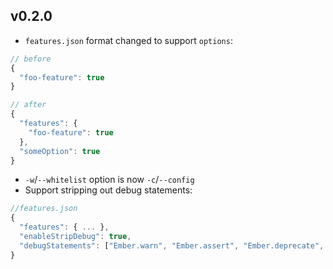 ## v0.2.0

* `features.json` format changed to support `options`:

```js
// before
{
  "foo-feature": true
}

// after
{
  "features": {
    "foo-feature": true
  },
  "someOption": true
}
```

* `-w`/`--whitelist` option is now `-c`/`--config`
* Support stripping out debug statements:

```js
//features.json
{
  "features": { ... },
  "enableStripDebug": true,
  "debugStatements": ["Ember.warn", "Ember.assert", "Ember.deprecate", "Ember.debug", "Ember.Logger.info"]
}
```
